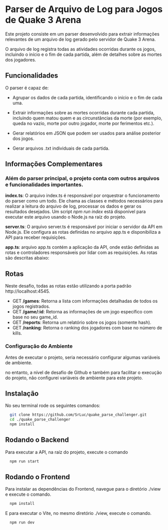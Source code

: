 # Parser de Arquivo de Log para Jogos de Quake 3 Arena

Este projeto consiste em um parser desenvolvido para extrair informações relevantes de um arquivo de log gerado pelo servidor de Quake 3 Arena.

O arquivo de log registra todas as atividades ocorridas durante os jogos, incluindo o início e o fim de cada partida, além de detalhes sobre as mortes dos jogadores.

## Funcionalidades

O parser é capaz de:

- Agrupar os dados de cada partida, identificando o início e o fim de cada uma.

- Extrair informações sobre as mortes ocorridas durante cada partida, incluindo quem matou quem e as circunstâncias da morte (por exemplo, queda no vazio, morte por outro jogador, morte por ferimentos etc.).

- Gerar relatórios em JSON que podem ser usados para análise posterior dos jogos.

- Gerar arquivos .txt individuais de cada partida.

## Informações Complementares

### Além do parser principal, o projeto conta com outros arquivos e funcionalidades importantes.

**index.ts**:
O arquivo index.ts é responsável por orquestrar o funcionamento do parser como um todo.
Ele chama as classes e métodos necessários para realizar a leitura do arquivo de log, processar os dados e gerar os resultados desejados. Um script _npm run index_ está disponível para executar este arquivo usando o Node.js na raíz do projeto.

**server.ts**:
O arquivo server.ts é responsável por iniciar o servidor da API em Node.js.
Ele configura as rotas definidas no arquivo app.ts e disponibiliza a API para receber requisições.

**app.ts**:
arquivo app.ts contém a aplicação da API, onde estão definidas as rotas e controladores responsáveis por lidar com as requisições. As rotas são descritas abaixo:

## Rotas

Neste desafio, todas as rotas estão utilizando a porta padrão http://localhost:4545.

- GET **/games**: Retorna a lista com informações detalhadas de todos os jogos registrados.
- GET **/game/:id**: Retorna as informações de um jogo específico com base no seu game_id.
- GET **/reports**: Retorna um relatório sobre os jogos (somente hash).
- GET **/ranking**: Retorna o ranking dos jogadores com base no número de kills.

### Configuração do Ambiente

Antes de executar o projeto, seria necessário configurar algumas variáveis de ambiente.

no entanto, a nível de desafio de Github e também para facilitar o execução do projeto, não configurei variáveis de ambiente para este projeto.

## Instalação

No seu terminal rode os seguintes comandos:

```bash
  git clone https://github.com/SrLuc/quake_parse_challenger.git
  cd ./quake_parse_challenger
  npm install

```

## Rodando o Backend

Para executar a API, na raíz do projeto, execute o comando

```bash
  npm run start
```

## Rodando o Frontend

Para instalar as dependências do Frontend, navegue para o diretório ./view e execute o comando.

```bash
  npm install
```

E para executar o Vite, no mesmo diretório ./view, execute o comando.

```bash
  npm run dev
```
